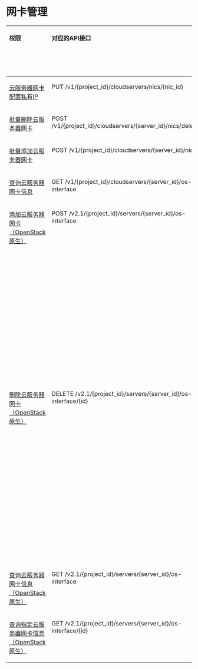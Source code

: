 # 网卡管理<a name="ecs_06_0009"></a>

<a name="table166711250142311"></a>
<table><thead align="left"><tr id="row16721750172310"><th class="cellrowborder" valign="top" width="10.81%" id="mcps1.1.9.1.1"><p id="p1959712364512"><a name="p1959712364512"></a><a name="p1959712364512"></a>权限</p>
</th>
<th class="cellrowborder" valign="top" width="15.920000000000002%" id="mcps1.1.9.1.2"><p id="p8402164419019"><a name="p8402164419019"></a><a name="p8402164419019"></a>对应的API接口</p>
</th>
<th class="cellrowborder" valign="top" width="18.67%" id="mcps1.1.9.1.3"><p id="p2040214445018"><a name="p2040214445018"></a><a name="p2040214445018"></a>授权项（Action）</p>
</th>
<th class="cellrowborder" valign="top" width="15.18%" id="mcps1.1.9.1.4"><p id="p22519318453"><a name="p22519318453"></a><a name="p22519318453"></a>依赖的授权项</p>
</th>
<th class="cellrowborder" valign="top" width="9.46%" id="mcps1.1.9.1.5"><p id="p84029445019"><a name="p84029445019"></a><a name="p84029445019"></a>IAM项目</p>
<p id="p12578131324712"><a name="p12578131324712"></a><a name="p12578131324712"></a>(Project)</p>
</th>
<th class="cellrowborder" valign="top" width="15.49%" id="mcps1.1.9.1.6"><p id="p1999212348459"><a name="p1999212348459"></a><a name="p1999212348459"></a>企业项目</p>
<p id="p1026502118478"><a name="p1026502118478"></a><a name="p1026502118478"></a>(Enterprise Project)</p>
</th>
<th class="cellrowborder" valign="top" width="6.950000000000001%" id="mcps1.1.9.1.7"><p id="p5877132713317"><a name="p5877132713317"></a><a name="p5877132713317"></a>实例授权</p>
</th>
<th class="cellrowborder" valign="top" width="7.5200000000000005%" id="mcps1.1.9.1.8"><p id="p1652103243119"><a name="p1652103243119"></a><a name="p1652103243119"></a>标签授权</p>
</th>
</tr>
</thead>
<tbody><tr id="row9867181434418"><td class="cellrowborder" valign="top" width="10.81%" headers="mcps1.1.9.1.1 "><p id="p1068222319101"><a name="p1068222319101"></a><a name="p1068222319101"></a><a href="云服务器网卡配置虚拟IP地址（废弃）.md">云服务器网卡配置私有IP</a></p>
</td>
<td class="cellrowborder" valign="top" width="15.920000000000002%" headers="mcps1.1.9.1.2 "><p id="p183578185443"><a name="p183578185443"></a><a name="p183578185443"></a>PUT /v1/{project_id}/cloudservers/nics/{nic_id}</p>
</td>
<td class="cellrowborder" valign="top" width="18.67%" headers="mcps1.1.9.1.3 "><p id="p125912581156"><a name="p125912581156"></a><a name="p125912581156"></a>ecs:cloudServerNics:update</p>
</td>
<td class="cellrowborder" valign="top" width="15.18%" headers="mcps1.1.9.1.4 "><p id="p136271643191017"><a name="p136271643191017"></a><a name="p136271643191017"></a>-</p>
</td>
<td class="cellrowborder" valign="top" width="9.46%" headers="mcps1.1.9.1.5 "><p id="p1420517411778"><a name="p1420517411778"></a><a name="p1420517411778"></a>√</p>
</td>
<td class="cellrowborder" valign="top" width="15.49%" headers="mcps1.1.9.1.6 "><p id="p1420512411172"><a name="p1420512411172"></a><a name="p1420512411172"></a>×</p>
</td>
<td class="cellrowborder" valign="top" width="6.950000000000001%" headers="mcps1.1.9.1.7 "><p id="p13877192763112"><a name="p13877192763112"></a><a name="p13877192763112"></a>×</p>
</td>
<td class="cellrowborder" valign="top" width="7.5200000000000005%" headers="mcps1.1.9.1.8 "><p id="p36521732153115"><a name="p36521732153115"></a><a name="p36521732153115"></a>×</p>
</td>
</tr>
<tr id="row1791015116446"><td class="cellrowborder" valign="top" width="10.81%" headers="mcps1.1.9.1.1 "><p id="p12682152312102"><a name="p12682152312102"></a><a name="p12682152312102"></a><a href="批量删除云服务器网卡.md">批量删除云服务器网卡</a></p>
</td>
<td class="cellrowborder" valign="top" width="15.920000000000002%" headers="mcps1.1.9.1.2 "><p id="p18358191824417"><a name="p18358191824417"></a><a name="p18358191824417"></a>POST /v1/{project_id}/cloudservers/{server_id}/nics/delete</p>
</td>
<td class="cellrowborder" valign="top" width="18.67%" headers="mcps1.1.9.1.3 "><p id="p1132105912153"><a name="p1132105912153"></a><a name="p1132105912153"></a>ecs:cloudServerNics:delete</p>
</td>
<td class="cellrowborder" valign="top" width="15.18%" headers="mcps1.1.9.1.4 "><p id="p16274436104"><a name="p16274436104"></a><a name="p16274436104"></a>-</p>
</td>
<td class="cellrowborder" valign="top" width="9.46%" headers="mcps1.1.9.1.5 "><p id="p1664815301497"><a name="p1664815301497"></a><a name="p1664815301497"></a>√</p>
</td>
<td class="cellrowborder" valign="top" width="15.49%" headers="mcps1.1.9.1.6 "><p id="p13686132019819"><a name="p13686132019819"></a><a name="p13686132019819"></a>√</p>
</td>
<td class="cellrowborder" valign="top" width="6.950000000000001%" headers="mcps1.1.9.1.7 "><p id="p10877202712312"><a name="p10877202712312"></a><a name="p10877202712312"></a>√</p>
</td>
<td class="cellrowborder" valign="top" width="7.5200000000000005%" headers="mcps1.1.9.1.8 "><p id="p1652032153115"><a name="p1652032153115"></a><a name="p1652032153115"></a>√</p>
</td>
</tr>
<tr id="row13910171120449"><td class="cellrowborder" valign="top" width="10.81%" headers="mcps1.1.9.1.1 "><p id="p06821523181013"><a name="p06821523181013"></a><a name="p06821523181013"></a><a href="批量添加云服务器网卡.md">批量添加云服务器网卡</a></p>
</td>
<td class="cellrowborder" valign="top" width="15.920000000000002%" headers="mcps1.1.9.1.2 "><p id="p1435951874411"><a name="p1435951874411"></a><a name="p1435951874411"></a>POST /v1/{project_id}/cloudservers/{server_id}/nics</p>
</td>
<td class="cellrowborder" valign="top" width="18.67%" headers="mcps1.1.9.1.3 "><p id="p1379095914150"><a name="p1379095914150"></a><a name="p1379095914150"></a>ecs:cloudServers:addNics</p>
</td>
<td class="cellrowborder" valign="top" width="15.18%" headers="mcps1.1.9.1.4 "><p id="p166271143121010"><a name="p166271143121010"></a><a name="p166271143121010"></a>-</p>
</td>
<td class="cellrowborder" valign="top" width="9.46%" headers="mcps1.1.9.1.5 "><p id="p101241559171118"><a name="p101241559171118"></a><a name="p101241559171118"></a>√</p>
</td>
<td class="cellrowborder" valign="top" width="15.49%" headers="mcps1.1.9.1.6 "><p id="p9124195910119"><a name="p9124195910119"></a><a name="p9124195910119"></a>√</p>
</td>
<td class="cellrowborder" valign="top" width="6.950000000000001%" headers="mcps1.1.9.1.7 "><p id="p9877102713315"><a name="p9877102713315"></a><a name="p9877102713315"></a>√</p>
</td>
<td class="cellrowborder" valign="top" width="7.5200000000000005%" headers="mcps1.1.9.1.8 "><p id="p176521732103111"><a name="p176521732103111"></a><a name="p176521732103111"></a>√</p>
</td>
</tr>
<tr id="row1973917711447"><td class="cellrowborder" valign="top" width="10.81%" headers="mcps1.1.9.1.1 "><p id="p2682192371010"><a name="p2682192371010"></a><a name="p2682192371010"></a><a href="查询云服务器网卡信息.md">查询云服务器网卡信息</a></p>
</td>
<td class="cellrowborder" valign="top" width="15.920000000000002%" headers="mcps1.1.9.1.2 "><p id="p63609181440"><a name="p63609181440"></a><a name="p63609181440"></a>GET /v1/{project_id}/cloudservers/{server_id}/os-interface</p>
</td>
<td class="cellrowborder" valign="top" width="18.67%" headers="mcps1.1.9.1.3 "><p id="p16927161610439"><a name="p16927161610439"></a><a name="p16927161610439"></a>ecs:cloudServers:listServerInterfaces</p>
</td>
<td class="cellrowborder" valign="top" width="15.18%" headers="mcps1.1.9.1.4 "><p id="p11627743171010"><a name="p11627743171010"></a><a name="p11627743171010"></a>-</p>
</td>
<td class="cellrowborder" valign="top" width="9.46%" headers="mcps1.1.9.1.5 "><p id="p1391201120"><a name="p1391201120"></a><a name="p1391201120"></a>√</p>
</td>
<td class="cellrowborder" valign="top" width="15.49%" headers="mcps1.1.9.1.6 "><p id="p10913013120"><a name="p10913013120"></a><a name="p10913013120"></a>√</p>
</td>
<td class="cellrowborder" valign="top" width="6.950000000000001%" headers="mcps1.1.9.1.7 "><p id="p15877202720319"><a name="p15877202720319"></a><a name="p15877202720319"></a>√</p>
</td>
<td class="cellrowborder" valign="top" width="7.5200000000000005%" headers="mcps1.1.9.1.8 "><p id="p465243210316"><a name="p465243210316"></a><a name="p465243210316"></a>√</p>
</td>
</tr>
<tr id="row2672125032316"><td class="cellrowborder" valign="top" width="10.81%" headers="mcps1.1.9.1.1 "><p id="p156821823161013"><a name="p156821823161013"></a><a name="p156821823161013"></a><a href="添加云服务器网卡.md">添加云服务器网卡（OpenStack原生）</a></p>
</td>
<td class="cellrowborder" valign="top" width="15.920000000000002%" headers="mcps1.1.9.1.2 "><p id="p1210593418340"><a name="p1210593418340"></a><a name="p1210593418340"></a>POST /v2.1/{project_id}/servers/{server_id}/os-interface</p>
</td>
<td class="cellrowborder" valign="top" width="18.67%" headers="mcps1.1.9.1.3 "><p id="p78433901616"><a name="p78433901616"></a><a name="p78433901616"></a>ecs:serverInterfaces:use</p>
</td>
<td class="cellrowborder" valign="top" width="15.18%" headers="mcps1.1.9.1.4 "><p id="p1057311121865"><a name="p1057311121865"></a><a name="p1057311121865"></a>ecs:servers:get</p>
<p id="p172591116167"><a name="p172591116167"></a><a name="p172591116167"></a>ecs:serverInterfaces:get</p>
<p id="p1268831221614"><a name="p1268831221614"></a><a name="p1268831221614"></a>vpc:networks:get</p>
<p id="p7319713161611"><a name="p7319713161611"></a><a name="p7319713161611"></a>vpc:networks:update</p>
<p id="p1820301431613"><a name="p1820301431613"></a><a name="p1820301431613"></a>vpc:subnets:get</p>
<p id="p168551591611"><a name="p168551591611"></a><a name="p168551591611"></a>vpc:subnets:update</p>
<p id="p296111581614"><a name="p296111581614"></a><a name="p296111581614"></a>vpc:ports:create</p>
<p id="p20825151611165"><a name="p20825151611165"></a><a name="p20825151611165"></a>vpc:ports:update</p>
<p id="p16691201714168"><a name="p16691201714168"></a><a name="p16691201714168"></a>vpc:ports:get</p>
<p id="p1832917182160"><a name="p1832917182160"></a><a name="p1832917182160"></a>vpc:networks:create</p>
<p id="p131356195166"><a name="p131356195166"></a><a name="p131356195166"></a>vpc:subnets:create</p>
<p id="p182606202160"><a name="p182606202160"></a><a name="p182606202160"></a>vpc:routers:get</p>
<p id="p17254102114164"><a name="p17254102114164"></a><a name="p17254102114164"></a>vpc:routers:update</p>
</td>
<td class="cellrowborder" valign="top" width="9.46%" headers="mcps1.1.9.1.5 "><p id="p11499174511110"><a name="p11499174511110"></a><a name="p11499174511110"></a>√</p>
</td>
<td class="cellrowborder" valign="top" width="15.49%" headers="mcps1.1.9.1.6 "><p id="p7499184519112"><a name="p7499184519112"></a><a name="p7499184519112"></a>×</p>
</td>
<td class="cellrowborder" valign="top" width="6.950000000000001%" headers="mcps1.1.9.1.7 "><p id="p10877142723118"><a name="p10877142723118"></a><a name="p10877142723118"></a>×</p>
</td>
<td class="cellrowborder" valign="top" width="7.5200000000000005%" headers="mcps1.1.9.1.8 "><p id="p965253223111"><a name="p965253223111"></a><a name="p965253223111"></a>×</p>
</td>
</tr>
<tr id="row06721150152313"><td class="cellrowborder" valign="top" width="10.81%" headers="mcps1.1.9.1.1 "><p id="p6682152312102"><a name="p6682152312102"></a><a name="p6682152312102"></a><a href="删除云服务器网卡.md">删除云服务器网卡（OpenStack原生）</a></p>
</td>
<td class="cellrowborder" valign="top" width="15.920000000000002%" headers="mcps1.1.9.1.2 "><p id="p1821244653411"><a name="p1821244653411"></a><a name="p1821244653411"></a>DELETE /v2.1/{project_id}/servers/{server_id}/os-interface/{id}</p>
</td>
<td class="cellrowborder" valign="top" width="18.67%" headers="mcps1.1.9.1.3 "><p id="p1480422731616"><a name="p1480422731616"></a><a name="p1480422731616"></a>ecs:serverInterfaces:use</p>
</td>
<td class="cellrowborder" valign="top" width="15.18%" headers="mcps1.1.9.1.4 "><p id="p179808295168"><a name="p179808295168"></a><a name="p179808295168"></a>ecs:serverInterfaces:get</p>
<p id="p191821831141619"><a name="p191821831141619"></a><a name="p191821831141619"></a>ecs:servers:get</p>
<p id="p389633171615"><a name="p389633171615"></a><a name="p389633171615"></a>vpc:networks:create</p>
<p id="p359311321169"><a name="p359311321169"></a><a name="p359311321169"></a>vpc:subnets:create</p>
<p id="p8170133131615"><a name="p8170133131615"></a><a name="p8170133131615"></a>vpc:networks:get</p>
<p id="p18724133111615"><a name="p18724133111615"></a><a name="p18724133111615"></a>vpc:networks:update</p>
<p id="p85481342161"><a name="p85481342161"></a><a name="p85481342161"></a>vpc:subnets:get</p>
<p id="p104832035111615"><a name="p104832035111615"></a><a name="p104832035111615"></a>vpc:subnets:update</p>
<p id="p7294136111617"><a name="p7294136111617"></a><a name="p7294136111617"></a>vpc:ports:delete</p>
<p id="p2954173613166"><a name="p2954173613166"></a><a name="p2954173613166"></a>vpc:ports:update</p>
<p id="p366913717162"><a name="p366913717162"></a><a name="p366913717162"></a>vpc:ports:get</p>
<p id="p44421838181613"><a name="p44421838181613"></a><a name="p44421838181613"></a>vpc:routers:get</p>
<p id="p14216183916168"><a name="p14216183916168"></a><a name="p14216183916168"></a>vpc:routers:update</p>
</td>
<td class="cellrowborder" valign="top" width="9.46%" headers="mcps1.1.9.1.5 "><p id="p1866264716110"><a name="p1866264716110"></a><a name="p1866264716110"></a>√</p>
</td>
<td class="cellrowborder" valign="top" width="15.49%" headers="mcps1.1.9.1.6 "><p id="p466216470118"><a name="p466216470118"></a><a name="p466216470118"></a>×</p>
</td>
<td class="cellrowborder" valign="top" width="6.950000000000001%" headers="mcps1.1.9.1.7 "><p id="p12877102711318"><a name="p12877102711318"></a><a name="p12877102711318"></a>×</p>
</td>
<td class="cellrowborder" valign="top" width="7.5200000000000005%" headers="mcps1.1.9.1.8 "><p id="p136527325310"><a name="p136527325310"></a><a name="p136527325310"></a>×</p>
</td>
</tr>
<tr id="row46721250112312"><td class="cellrowborder" valign="top" width="10.81%" headers="mcps1.1.9.1.1 "><p id="p1868215234102"><a name="p1868215234102"></a><a name="p1868215234102"></a><a href="查询云服务器网卡信息-10.md">查询云服务器网卡信息（OpenStack原生）</a></p>
</td>
<td class="cellrowborder" valign="top" width="15.920000000000002%" headers="mcps1.1.9.1.2 "><p id="p126512573342"><a name="p126512573342"></a><a name="p126512573342"></a>GET /v2.1/{project_id}/servers/{server_id}/os-interface</p>
</td>
<td class="cellrowborder" valign="top" width="18.67%" headers="mcps1.1.9.1.3 "><p id="p198714421612"><a name="p198714421612"></a><a name="p198714421612"></a>ecs:serverInterfaces:get</p>
</td>
<td class="cellrowborder" valign="top" width="15.18%" headers="mcps1.1.9.1.4 "><p id="p17627174310103"><a name="p17627174310103"></a><a name="p17627174310103"></a>vpc:ports:get</p>
</td>
<td class="cellrowborder" valign="top" width="9.46%" headers="mcps1.1.9.1.5 "><p id="p13829114921116"><a name="p13829114921116"></a><a name="p13829114921116"></a>√</p>
</td>
<td class="cellrowborder" valign="top" width="15.49%" headers="mcps1.1.9.1.6 "><p id="p68299491116"><a name="p68299491116"></a><a name="p68299491116"></a>×</p>
</td>
<td class="cellrowborder" valign="top" width="6.950000000000001%" headers="mcps1.1.9.1.7 "><p id="p16877192703118"><a name="p16877192703118"></a><a name="p16877192703118"></a>×</p>
</td>
<td class="cellrowborder" valign="top" width="7.5200000000000005%" headers="mcps1.1.9.1.8 "><p id="p116521232183115"><a name="p116521232183115"></a><a name="p116521232183115"></a>×</p>
</td>
</tr>
<tr id="row14673195092318"><td class="cellrowborder" valign="top" width="10.81%" headers="mcps1.1.9.1.1 "><p id="p96824239102"><a name="p96824239102"></a><a name="p96824239102"></a><a href="查询指定云服务器网卡信息.md">查询指定云服务器网卡信息（OpenStack原生）</a></p>
</td>
<td class="cellrowborder" valign="top" width="15.920000000000002%" headers="mcps1.1.9.1.2 "><p id="p84616163514"><a name="p84616163514"></a><a name="p84616163514"></a>GET /v2.1/{project_id}/servers/{server_id}/os-interface/{id}</p>
</td>
<td class="cellrowborder" valign="top" width="18.67%" headers="mcps1.1.9.1.3 "><p id="p3761145017162"><a name="p3761145017162"></a><a name="p3761145017162"></a>ecs:serverInterfaces:get</p>
</td>
<td class="cellrowborder" valign="top" width="15.18%" headers="mcps1.1.9.1.4 "><p id="p730774919163"><a name="p730774919163"></a><a name="p730774919163"></a>vpc:ports:get</p>
</td>
<td class="cellrowborder" valign="top" width="9.46%" headers="mcps1.1.9.1.5 "><p id="p16339125181119"><a name="p16339125181119"></a><a name="p16339125181119"></a>√</p>
</td>
<td class="cellrowborder" valign="top" width="15.49%" headers="mcps1.1.9.1.6 "><p id="p633919516113"><a name="p633919516113"></a><a name="p633919516113"></a>×</p>
</td>
<td class="cellrowborder" valign="top" width="6.950000000000001%" headers="mcps1.1.9.1.7 "><p id="p1787782763115"><a name="p1787782763115"></a><a name="p1787782763115"></a>×</p>
</td>
<td class="cellrowborder" valign="top" width="7.5200000000000005%" headers="mcps1.1.9.1.8 "><p id="p2652163215312"><a name="p2652163215312"></a><a name="p2652163215312"></a>×</p>
</td>
</tr>
</tbody>
</table>

